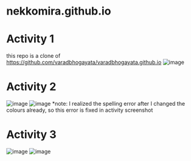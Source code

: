 # nekkomira.github.io
# Activity 1 
this repo is a clone of https://github.com/varadbhogayata/varadbhogayata.github.io
![image](https://github.com/nekkomira/nekkomira.github.io/assets/102487879/bd902a3e-c5d0-49fa-9b12-f2d23cea69f5)

# Activity 2 
![image](https://github.com/nekkomira/nekkomira.github.io/assets/102487879/c3920205-eecf-4f79-ad21-1df097805f0e)
![image](https://github.com/nekkomira/nekkomira.github.io/assets/102487879/1a507660-ff29-47c3-82ea-4f15b6913a98)
*note: I realized the spelling error after I changed the colours already, so this error is fixed in activity screenshot

# Activity 3
![image](https://github.com/nekkomira/nekkomira.github.io/assets/102487879/6ced676b-af7c-4cce-9ec5-b6fa5c01abb5)
![image](https://github.com/nekkomira/nekkomira.github.io/assets/102487879/dfcc7224-dd86-420c-a11d-2375f7cf3a0e)
